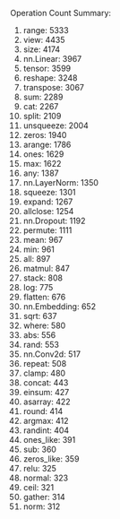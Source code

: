 Operation Count Summary:
1. range: 5333
2. view: 4435
3. size: 4174
4. nn.Linear: 3967
5. tensor: 3599
6. reshape: 3248
7. transpose: 3067
8. sum: 2289
9. cat: 2267
10. split: 2109
11. unsqueeze: 2004
12. zeros: 1940
13. arange: 1786
14. ones: 1629
15. max: 1622
16. any: 1387
17. nn.LayerNorm: 1350
18. squeeze: 1301
19. expand: 1267
20. allclose: 1254
21. nn.Dropout: 1192
22. permute: 1111
23. mean: 967
24. min: 961
25. all: 897
26. matmul: 847
27. stack: 808
28. log: 775
29. flatten: 676
30. nn.Embedding: 652
31. sqrt: 637
32. where: 580
33. abs: 556
34. rand: 553
35. nn.Conv2d: 517
36. repeat: 508
37. clamp: 480
38. concat: 443
39. einsum: 427
40. asarray: 422
41. round: 414
42. argmax: 412
43. randint: 404
44. ones_like: 391
45. sub: 360
46. zeros_like: 359
47. relu: 325
48. normal: 323
49. ceil: 321
50. gather: 314
51. norm: 312